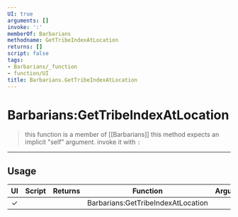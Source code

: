 ```yaml
---
UI: true
arguments: []
invoke: ':'
memberOf: Barbarians
methodname: GetTribeIndexAtLocation
returns: []
script: false
tags:
- Barbarians/_function
- function/UI
title: Barbarians.GetTribeIndexAtLocation
---
```

# Barbarians:GetTribeIndexAtLocation
> this function is a member of [[Barbarians]]
> this method expects an implicit "self" argument. invoke it with `:`
-----
## Usage
|  UI | Script | Returns | Function | Arguments |
|:---:|:------:|-------:|:--------:|:---------|
|✓| ||Barbarians:GetTribeIndexAtLocation||
